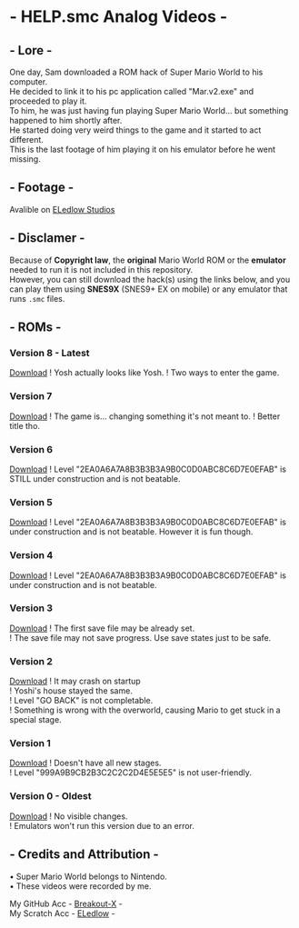 # - HELP.smc Analog Videos -

## - Lore -

One day, Sam downloaded a ROM hack of Super Mario World to his computer.  
He decided to link it to his pc application called "Mar.v2.exe" and proceeded to play it.  
To him, he was just having fun playing Super Mario World... but something happened to him shortly after.  
He started doing very weird things to the game and it started to act different.  
This is the last footage of him playing it on his emulator before he went missing.

## - Footage -

Avalible on [ELedlow Studios](https://eledlow-studios.github.io/HELP.smc/)

## - Disclamer -

Because of **Copyright law**, the **original** Mario World ROM or the **emulator** needed to run it is not included in this repository.  
However, you can still download the hack(s) using the links below, and you can play them using **SNES9X** (SNES9+ EX on mobile) or any emulator that runs `.smc` files.

## - ROMs -
### Version 8 - Latest
[Download](https://eledlow-studios.github.io/HELP.smc/ROMS/HELP%20V8.smc)
! Yosh actually looks like Yosh.
! Two ways to enter the game.
    
### Version 7
[Download](https://eledlow-studios.github.io/HELP.smc/ROMS/HELP%20V7.smc)
! The game is... changing something it's not meant to.
! Better title tho.
    
### Version 6
[Download](https://eledlow-studios.github.io/HELP.smc/ROMS/HELP%20V6.smc)
! Level "2EA0A6A7A8B3B3B3A9B0C0D0ABC8C6D7E0EFAB" is STILL under construction and is not beatable.

### Version 5
[Download](https://eledlow-studios.github.io/HELP.smc/ROMS/HELP%20V5.smc)
! Level "2EA0A6A7A8B3B3B3A9B0C0D0ABC8C6D7E0EFAB" is under construction and is not beatable. However it is fun though.

### Version 4
[Download](https://eledlow-studios.github.io/HELP.smc/ROMS/HELP%20V4.smc)
! Level "2EA0A6A7A8B3B3B3A9B0C0D0ABC8C6D7E0EFAB" is under construction and is not beatable.

### Version 3
[Download](https://eledlow-studios.github.io/HELP.smc/ROMS/HELP%20V3.smc)
! The first save file may be already set.  
! The save file may not save progress. Use save states just to be safe.

### Version 2
[Download](https://eledlow-studios.github.io/HELP.smc/ROMS/HELP%20V2.smc)
! It may crash on startup  
! Yoshi's house stayed the same.  
! Level "GO BACK" is not completable.  
! Something is wrong with the overworld, causing Mario to get stuck in a special stage.

### Version 1
[Download](https://eledlow-studios.github.io/HELP.smc/ROMS/HELP%20V1.smc)
! Doesn't have all new stages.  
! Level "999A9B9CB2B3C2C2C2D4E5E5E5" is not user-friendly.

### Version 0 - Oldest
[Download](https://eledlow-studios.github.io/HELP.smc/ROMS/HELP%20V0.smc)
! No visible changes.  
! Emulators won't run this version due to an error.

## - Credits and Attribution -

• Super Mario World belongs to Nintendo.  
• These videos were recorded by me.

My GitHub Acc - [Breakout-X](https://GitHub.com/Breakout-X/) -  
My Scratch Acc - [ELedlow](https://Scratch.mit.edu/users/ELedlow/) -
